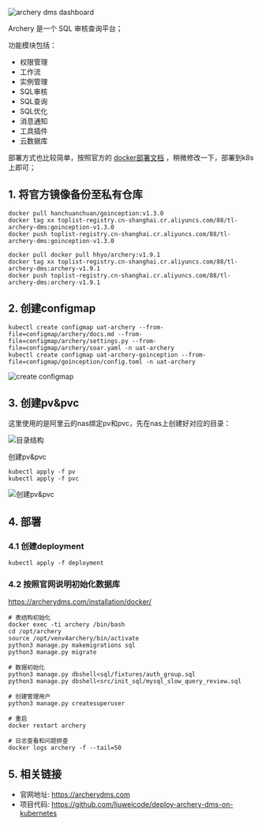 ![archery dms dashboard](img/202210/1665638990.png)

Archery 是一个 SQL 审核查询平台；

功能模块包括：

- 权限管理
- 工作流
- 实例管理
- SQL审核
- SQL查询
- SQL优化
- 消息通知
- 工具插件
- 云数据库

部署方式也比较简单，按照官方的 [docker部署文档](https://www.archerydms.com/installation/docker/) ，稍微修改一下，部署到k8s上即可；

## 1. 将官方镜像备份至私有仓库

```shell
docker pull hanchuanchuan/goinception:v1.3.0
docker tag xx toplist-registry.cn-shanghai.cr.aliyuncs.com/88/tl-archery-dms:goinception-v1.3.0
docker push toplist-registry.cn-shanghai.cr.aliyuncs.com/88/tl-archery-dms:goinception-v1.3.0
```


```shell
docker pull docker pull hhyo/archery:v1.9.1
docker tag xx toplist-registry.cn-shanghai.cr.aliyuncs.com/88/tl-archery-dms:archery-v1.9.1
docker push toplist-registry.cn-shanghai.cr.aliyuncs.com/88/tl-archery-dms:archery-v1.9.1
```

## 2. 创建configmap

```shell
kubectl create configmap uat-archery --from-file=configmap/archery/docs.md --from-file=configmap/archery/settings.py --from-file=configmap/archery/soar.yaml -n uat-archery
kubectl create configmap uat-archery-goinception --from-file=configmap/goinception/config.toml -n uat-archery
```
![create configmap](https://static.liuwei.co/202210/1665642517.png)

## 3. 创建pv&pvc

这里使用的是阿里云的nas绑定pv和pvc，先在nas上创建好对应的目录：

![目录结构](https://static.liuwei.co/202210/1665643171.png)

创建pv&pvc

```shell
kubectl apply -f pv
kubectl apply -f pvc
```
![创建pv&pvc](https://static.liuwei.co/202210/1665643411.png)

## 4. 部署

### 4.1 创建deployment

```shell
kubectl apply -f deployment
```

### 4.2 按照官网说明初始化数据库

https://archerydms.com/installation/docker/

```
# 表结构初始化
docker exec -ti archery /bin/bash
cd /opt/archery
source /opt/venv4archery/bin/activate
python3 manage.py makemigrations sql
python3 manage.py migrate

# 数据初始化
python3 manage.py dbshell<sql/fixtures/auth_group.sql
python3 manage.py dbshell<src/init_sql/mysql_slow_query_review.sql

# 创建管理用户
python3 manage.py createsuperuser

# 重启
docker restart archery

# 日志查看和问题排查
docker logs archery -f --tail=50
```

## 5. 相关链接

- 官网地址: https://archerydms.com
- 项目代码: https://github.com/liuweicode/deploy-archery-dms-on-kubernetes



